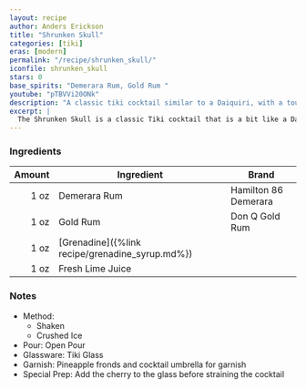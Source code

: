 ```yaml
---
layout: recipe
author: Anders Erickson
title: "Shrunken Skull"
categories: [tiki]
eras: [modern]
permalink: "/recipe/shrunken_skull/"
iconfile: shrunken_skull
stars: 0
base_spirits: "Demerara Rum, Gold Rum "
youtube: "pTBVVi20ONk"
description: "A classic tiki cocktail similar to a Daiquiri, with a touch of mystery from its blend of rums and spice."
excerpt: |
  The Shrunken Skull is a classic Tiki cocktail that is a bit like a Daiquiri, but with a touch of mystery and a spooky presentation.
---
```


### Ingredients

| Amount | Ingredient                                      | Brand                |
| -----: | ----------------------------------------------- | -------------------- |
|   1 oz | Demerara Rum                                    | Hamilton 86 Demerara |
|   1 oz | Gold Rum                                        | Don Q Gold Rum       |
|   1 oz | [Grenadine]({%link recipe/grenadine_syrup.md%}) |
|   1 oz | Fresh Lime Juice                                |

### Notes

- Method:
  - Shaken
  - Crushed Ice
- Pour: Open Pour
- Glassware: Tiki Glass
- Garnish: Pineapple fronds and cocktail umbrella for garnish
- Special Prep: Add the cherry to the glass before straining the cocktail
